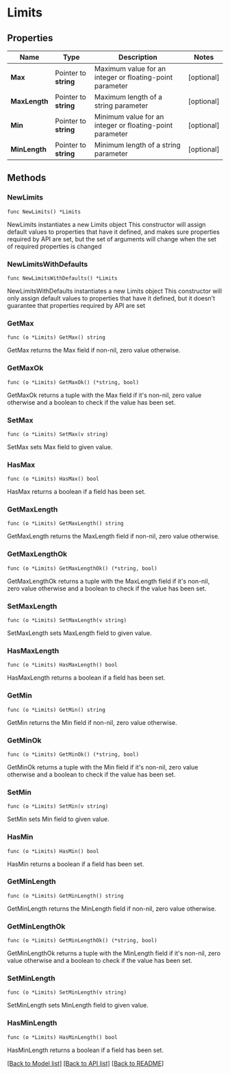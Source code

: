 # Limits

## Properties

Name | Type | Description | Notes
------------ | ------------- | ------------- | -------------
**Max** | Pointer to **string** | Maximum value for an integer or floating-point parameter | [optional] 
**MaxLength** | Pointer to **string** | Maximum length of a string parameter | [optional] 
**Min** | Pointer to **string** | Minimum value for an integer or floating-point parameter | [optional] 
**MinLength** | Pointer to **string** | Minimum length of a string parameter | [optional] 

## Methods

### NewLimits

`func NewLimits() *Limits`

NewLimits instantiates a new Limits object
This constructor will assign default values to properties that have it defined,
and makes sure properties required by API are set, but the set of arguments
will change when the set of required properties is changed

### NewLimitsWithDefaults

`func NewLimitsWithDefaults() *Limits`

NewLimitsWithDefaults instantiates a new Limits object
This constructor will only assign default values to properties that have it defined,
but it doesn't guarantee that properties required by API are set

### GetMax

`func (o *Limits) GetMax() string`

GetMax returns the Max field if non-nil, zero value otherwise.

### GetMaxOk

`func (o *Limits) GetMaxOk() (*string, bool)`

GetMaxOk returns a tuple with the Max field if it's non-nil, zero value otherwise
and a boolean to check if the value has been set.

### SetMax

`func (o *Limits) SetMax(v string)`

SetMax sets Max field to given value.

### HasMax

`func (o *Limits) HasMax() bool`

HasMax returns a boolean if a field has been set.

### GetMaxLength

`func (o *Limits) GetMaxLength() string`

GetMaxLength returns the MaxLength field if non-nil, zero value otherwise.

### GetMaxLengthOk

`func (o *Limits) GetMaxLengthOk() (*string, bool)`

GetMaxLengthOk returns a tuple with the MaxLength field if it's non-nil, zero value otherwise
and a boolean to check if the value has been set.

### SetMaxLength

`func (o *Limits) SetMaxLength(v string)`

SetMaxLength sets MaxLength field to given value.

### HasMaxLength

`func (o *Limits) HasMaxLength() bool`

HasMaxLength returns a boolean if a field has been set.

### GetMin

`func (o *Limits) GetMin() string`

GetMin returns the Min field if non-nil, zero value otherwise.

### GetMinOk

`func (o *Limits) GetMinOk() (*string, bool)`

GetMinOk returns a tuple with the Min field if it's non-nil, zero value otherwise
and a boolean to check if the value has been set.

### SetMin

`func (o *Limits) SetMin(v string)`

SetMin sets Min field to given value.

### HasMin

`func (o *Limits) HasMin() bool`

HasMin returns a boolean if a field has been set.

### GetMinLength

`func (o *Limits) GetMinLength() string`

GetMinLength returns the MinLength field if non-nil, zero value otherwise.

### GetMinLengthOk

`func (o *Limits) GetMinLengthOk() (*string, bool)`

GetMinLengthOk returns a tuple with the MinLength field if it's non-nil, zero value otherwise
and a boolean to check if the value has been set.

### SetMinLength

`func (o *Limits) SetMinLength(v string)`

SetMinLength sets MinLength field to given value.

### HasMinLength

`func (o *Limits) HasMinLength() bool`

HasMinLength returns a boolean if a field has been set.


[[Back to Model list]](../README.md#documentation-for-models) [[Back to API list]](../README.md#documentation-for-api-endpoints) [[Back to README]](../README.md)



